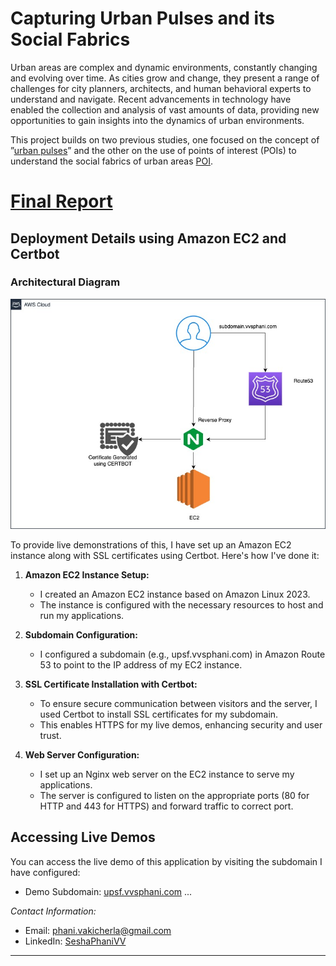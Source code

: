 # Capturing Urban Pulses and its Social Fabrics

Urban areas are complex and dynamic environments, constantly changing and evolving over time. As cities grow and change, they present a range of challenges for city planners, architects, and human behavioral experts to understand and navigate. Recent advancements in technology have enabled the collection and analysis of vast amounts of data, providing new opportunities to gain insights into the dynamics of urban environments.

This project builds on two previous studies, one focused on the concept of ”[urban pulses](https://fmiranda.me/publications/urban-pulse/tvcg-2017-urbanpulse.pdf)” and the other on the use of points
of interest (POIs) to understand the social fabrics of urban areas [POI](http://urban-computing.com/urbcomp2022/file/UrbComp2022_paper_6824.pdf).


# [Final Report](final_report.pdf)

## Deployment Details using Amazon EC2 and Certbot

### Architectural Diagram
![AWS Deployment Diagram](AWS.jpg)

To provide live demonstrations of this, I have set up an Amazon EC2 instance along with SSL certificates using Certbot. Here's how I've done it:

1. **Amazon EC2 Instance Setup:**
   - I created an Amazon EC2 instance based on Amazon Linux 2023.
   - The instance is configured with the necessary resources to host and run my applications.

2. **Subdomain Configuration:**
   - I configured a subdomain (e.g., upsf.vvsphani.com) in Amazon Route 53 to point to the IP address of my EC2 instance.

3. **SSL Certificate Installation with Certbot:**
   - To ensure secure communication between visitors and the server, I used Certbot to install SSL certificates for my subdomain.
   - This enables HTTPS for my live demos, enhancing security and user trust.

4. **Web Server Configuration:**
   - I set up an Nginx web server on the EC2 instance to serve my applications.
   - The server is configured to listen on the appropriate ports (80 for HTTP and 443 for HTTPS) and forward traffic to correct port.

## Accessing Live Demos

You can access the live demo of this application by visiting the subdomain I have configured:

- Demo Subdomain: [upsf.vvsphani.com](https://upsf.vvsphani.com/?data1=data/philadelphia,yelp,none)
...

*Contact Information:*
- Email: [phani.vakicherla@gmail.com](mailto:phani.vakicherla@gmail.com)
- LinkedIn: [SeshaPhaniVV](https://www.linkedin.com/in/phani-vvs-465271137/)

---

